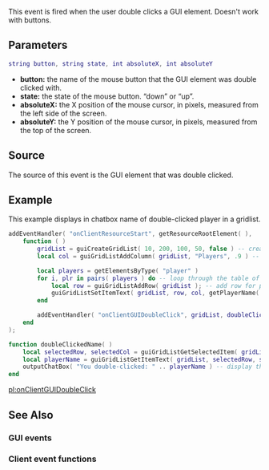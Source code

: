 This event is fired when the user double clicks a GUI element. Doesn't work with buttons.

Parameters
----------

``` lua
string button, string state, int absoluteX, int absoluteY
```

-   **button:** the name of the mouse button that the GUI element was double clicked with.
-   **state:** the state of the mouse button. “down” or “up”.
-   **absoluteX:** the X position of the mouse cursor, in pixels, measured from the left side of the screen.
-   **absoluteY:** the Y position of the mouse cursor, in pixels, measured from the top of the screen.

Source
------

The source of this event is the GUI element that was double clicked.

Example
-------

This example displays in chatbox name of double-clicked player in a gridlist.

``` lua
addEventHandler( "onClientResourceStart", getResourceRootElement( ),
    function ( )
        gridList = guiCreateGridList( 10, 200, 100, 50, false ) -- create a gridlist
        local col = guiGridListAddColumn( gridList, "Players", .9 ) -- add "Players" column

        local players = getElementsByType( "player" )
        for i, plr in pairs( players ) do -- loop through the table of players
            local row = guiGridListAddRow( gridList ); -- add row for player
            guiGridListSetItemText( gridList, row, col, getPlayerName( plr ), false, false ) -- change the text of the added row
        end

        addEventHandler( "onClientGUIDoubleClick", gridList, doubleClickedName, false )
    end
);

function doubleClickedName( )
    local selectedRow, selectedCol = guiGridListGetSelectedItem( gridList ); -- get double clicked item in the gridlist
    local playerName = guiGridListGetItemText( gridList, selectedRow, selectedCol ) -- get its text
    outputChatBox( "You double-clicked: " .. playerName ) -- display the text taken from gridlist
end
```

[pl:onClientGUIDoubleClick](/pl:onClientGUIDoubleClick.md "wikilink")

See Also
--------

### GUI events

### Client event functions
